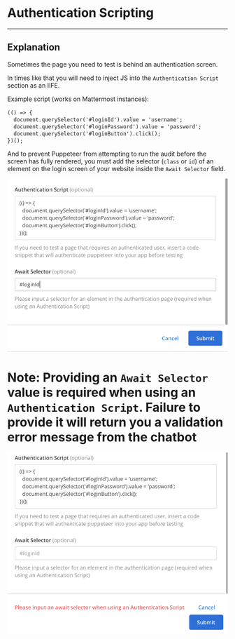 # Authentication Scripting

---

## Explanation
Sometimes the page you need to test is behind an authentication screen. 

In times like that you will need to inject JS into the `Authentication Script` section as an IIFE.

Example script (works on Mattermost instances):
```
(() => {
  document.querySelector('#loginId').value = 'username';
  document.querySelector('#loginPassword').value = 'password';
  document.querySelector('#loginButton').click();
})();
```

And to prevent Puppeteer from attempting to run the audit before the screen has fully rendered, you must add the selector (`class` or `id`) of an element on the login screen of your website inside the `Await Selector` field.

![](/documentation/img/auth-script-config.png)

# **Note:** Providing an `Await Selector` value is __required__ when using an `Authentication Script`. Failure to provide it will return you a validation error message from the chatbot

![](/documentation/img/auth-script-validation.png)
